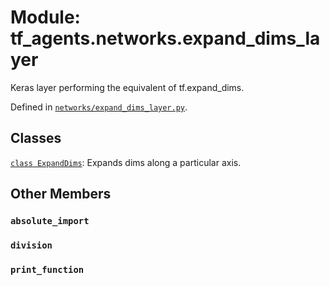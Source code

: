 <div itemscope itemtype="http://developers.google.com/ReferenceObject">
<meta itemprop="name" content="tf_agents.networks.expand_dims_layer" />
<meta itemprop="path" content="Stable" />
<meta itemprop="property" content="absolute_import"/>
<meta itemprop="property" content="division"/>
<meta itemprop="property" content="print_function"/>
</div>

# Module: tf_agents.networks.expand_dims_layer

Keras layer performing the equivalent of tf.expand_dims.



Defined in [`networks/expand_dims_layer.py`](https://github.com/tensorflow/agents/tree/master/tf_agents/networks/expand_dims_layer.py).

<!-- Placeholder for "Used in" -->


## Classes

[`class ExpandDims`](../../tf_agents/networks/expand_dims_layer/ExpandDims.md): Expands dims along a particular axis.

## Other Members

<h3 id="absolute_import"><code>absolute_import</code></h3>

<h3 id="division"><code>division</code></h3>

<h3 id="print_function"><code>print_function</code></h3>

